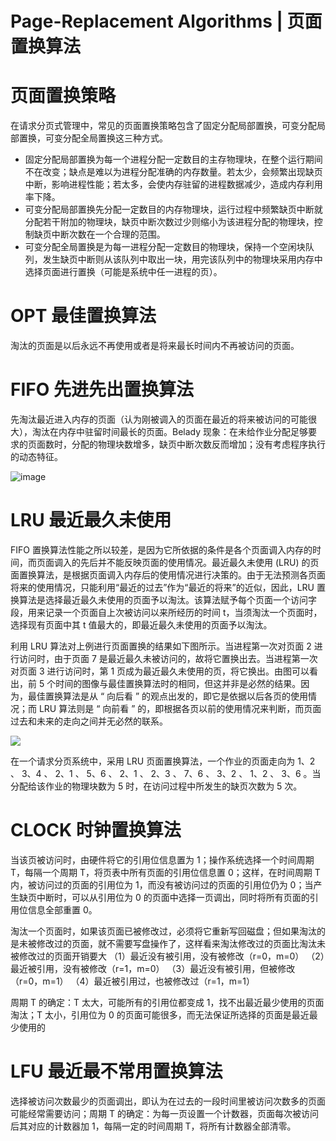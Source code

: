 # Page-Replacement Algorithms | 页面置换算法

# 页面置换策略

在请求分页式管理中，常见的页面置换策略包含了固定分配局部置换，可变分配局部置换，可变分配全局置换这三种方式。

- 固定分配局部置换为每一个进程分配一定数目的主存物理块，在整个运行期间不在改变；缺点是难以为进程分配准确的内存数量。若太少，会频繁出现缺页中断，影响进程性能；若太多，会使内存驻留的进程数据减少，造成内存利用率下降。
- 可变分配局部置换先分配一定数目的内存物理块，运行过程中频繁缺页中断就分配若干附加的物理块，缺页中断次数过少则缩小为该进程分配的物理块，控制缺页中断次数在一个合理的范围。
- 可变分配全局置换是为每一进程分配一定数目的物理块，保持一个空闲块队列，发生缺页中断则从该队列中取出一块，用完该队列中的物理块采用内存中选择页面进行置换（可能是系统中任一进程的页）。

# OPT 最佳置换算法

淘汰的页面是以后永远不再使用或者是将来最长时间内不再被访问的页面。

# FIFO 先进先出置换算法

先淘汰最近进入内存的页面（认为刚被调入的页面在最近的将来被访问的可能很大），淘汰在内存中驻留时间最长的页面。Belady 现象：在未给作业分配足够要求的页面数时，分配的物理块数增多，缺页中断次数反而增加；没有考虑程序执行的动态特征。

![image](https://user-images.githubusercontent.com/5803001/52262431-6d156600-2967-11e9-860b-951b5bf58c98.png)

# LRU 最近最久未使用

FIFO 置换算法性能之所以较差，是因为它所依据的条件是各个页面调入内存的时间，而页面调入的先后并不能反映页面的使用情况。最近最久未使用 (LRU) 的页面置换算法，是根据页面调入内存后的使用情况进行决策的。由于无法预测各页面将来的使用情况，只能利用“最近的过去”作为“最近的将来”的近似，因此，LRU 置换算法是选择最近最久未使用的页面予以淘汰。该算法赋予每个页面一个访问字段，用来记录一个页面自上次被访问以来所经历的时间 t，当须淘汰一个页面时，选择现有页面中其 t 值最大的，即最近最久未使用的页面予以淘汰。

利用 LRU 算法对上例进行页面置换的结果如下图所示。当进程第一次对页面 2 进行访问时，由于页面 7 是最近最久未被访问的，故将它置换出去。当进程第一次对页面 3 进行访问时，第 1 页成为最近最久未使用的页，将它换出。由图可以看出，前 5 个时间的图像与最佳置换算法时的相同，但这并非是必然的结果。因为，最佳置换算法是从 “ 向后看 ” 的观点出发的，即它是依据以后各页的使用情况；而 LRU 算法则是 “ 向前看 ” 的，即根据各页以前的使用情况来判断，而页面过去和未来的走向之间并无必然的联系。

![](https://coding.net/u/hoteam/p/Cache/git/raw/master/2016/9/1/F3A32A03-A8B7-4651-88BE-3F7B7EC2949F.png)

在一个请求分页系统中，采用 LRU 页面置换算法，一个作业的页面走向为 1、2 、 3、4 、 2、1 、 5、6 、 2、1 、 2、3 、 7、6 、 3、2 、 1、2 、 3、6 。当分配给该作业的物理块数为 5 时，在访问过程中所发生的缺页次数为 5 次。

# CLOCK 时钟置换算法

当该页被访问时，由硬件将它的引用位信息置为 1；操作系统选择一个时间周期 T，每隔一个周期 T，将页表中所有页面的引用位信息置 0；这样，在时间周期 T 内，被访问过的页面的引用位为 1，而没有被访问过的页面的引用位仍为 0；当产生缺页中断时，可以从引用位为 0 的页面中选择一页调出，同时将所有页面的引用位信息全部重置 0。

淘汰一个页面时，如果该页面已被修改过，必须将它重新写回磁盘；但如果淘汰的是未被修改过的页面，就不需要写盘操作了，这样看来淘汰修改过的页面比淘汰未被修改过的页面开销要大
（1）最近没有被引用，没有被修改（r=0，m=0）
（2）最近被引用，没有被修改（r=1，m=0）
（3）最近没有被引用，但被修改（r=0，m=1）
（4）最近被引用过，也被修改过（r=1，m=1）

周期 T 的确定：T 太大，可能所有的引用位都变成 1，找不出最近最少使用的页面淘汰；T 太小，引用位为 0 的页面可能很多，而无法保证所选择的页面是最近最少使用的

# LFU 最近最不常用置换算法

选择被访问次数最少的页面调出，即认为在过去的一段时间里被访问次数多的页面可能经常需要访问；周期 T 的确定：为每一页设置一个计数器，页面每次被访问后其对应的计数器加 1，每隔一定的时间周期 T，将所有计数器全部清零。
